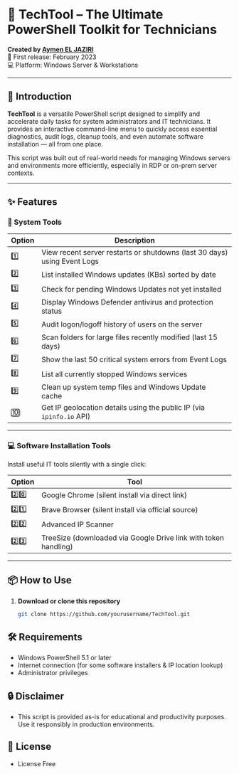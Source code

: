 # 🧰 TechTool – The Ultimate PowerShell Toolkit for Technicians

**Created by [Aymen EL JAZIRI](https://www.linkedin.com/in/aymeneljaziri/)**  
📅 First release: February 2023  
💻 Platform: Windows Server & Workstations

---

## 🚀 Introduction

**TechTool** is a versatile PowerShell script designed to simplify and accelerate daily tasks for system administrators and IT technicians. It provides an interactive command-line menu to quickly access essential diagnostics, audit logs, cleanup tools, and even automate software installation — all from one place.

This script was built out of real-world needs for managing Windows servers and environments more efficiently, especially in RDP or on-prem server contexts.

---

## ✨ Features

### 🔧 System Tools

| Option | Description |
|--------|-------------|
| 1️⃣ | View recent server restarts or shutdowns (last 30 days) using Event Logs |
| 2️⃣ | List installed Windows updates (KBs) sorted by date |
| 3️⃣ | Check for pending Windows Updates not yet installed |
| 4️⃣ | Display Windows Defender antivirus and protection status |
| 5️⃣ | Audit logon/logoff history of users on the server |
| 6️⃣ | Scan folders for large files recently modified (last 15 days) |
| 7️⃣ | Show the last 50 critical system errors from Event Logs |
| 8️⃣ | List all currently stopped Windows services |
| 9️⃣ | Clean up system temp files and Windows Update cache |
| 🔟 | Get IP geolocation details using the public IP (via `ipinfo.io` API) |

---

### 💻 Software Installation Tools

Install useful IT tools silently with a single click:

| Option | Tool |
|--------|------|
| 2️⃣0️⃣ | Google Chrome (silent install via direct link) |
| 2️⃣1️⃣ | Brave Browser (silent install via official source) |
| 2️⃣2️⃣ | Advanced IP Scanner |
| 2️⃣3️⃣ | TreeSize (downloaded via Google Drive link with token handling) |

---

## 📦 How to Use

1. **Download or clone this repository**
   ```bash
   git clone https://github.com/yourusername/TechTool.git
   ```

## 🛠 Requirements
- Windows PowerShell 5.1 or later
- Internet connection (for some software installers & IP location lookup)
- Administrator privileges

## 🔒 Disclaimer
- This script is provided as-is for educational and productivity purposes. Use it responsibly in production environments.

## 📄 License
- License Free


  
